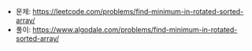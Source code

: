 - 문제: https://leetcode.com/problems/find-minimum-in-rotated-sorted-array/
- 풀이: https://www.algodale.com/problems/find-minimum-in-rotated-sorted-array/
